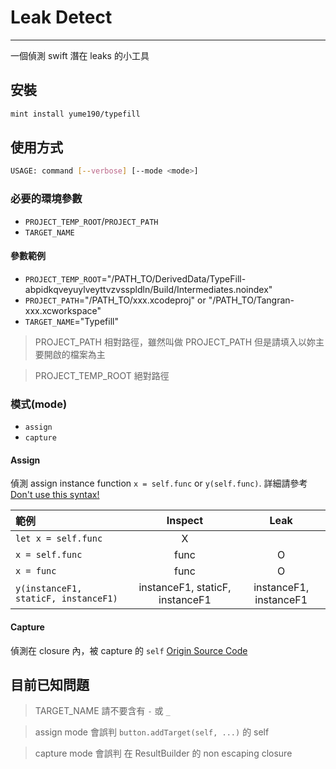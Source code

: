 # Leak Detect

---

一個偵測 swift 潛在 leaks 的小工具

## 安裝

``` bash
mint install yume190/typefill
```

## 使用方式

``` bash
USAGE: command [--verbose] [--mode <mode>]
```

### 必要的環境參數

 * `PROJECT_TEMP_ROOT`/`PROJECT_PATH`
 * `TARGET_NAME`

#### 參數範例

 * `PROJECT_TEMP_ROOT`="/PATH_TO/DerivedData/TypeFill-abpidkqveyuylveyttvzvsspldln/Build/Intermediates.noindex"
 * `PROJECT_PATH`="/PATH_TO/xxx.xcodeproj" or "/PATH_TO/Tangran-xxx.xcworkspace"
 * `TARGET_NAME`="Typefill"

> PROJECT_PATH 相對路徑，雖然叫做 PROJECT_PATH 但是請填入以妳主要開啟的檔案為主

> PROJECT_TEMP_ROOT 絕對路徑

### 模式(mode)

 * `assign`
 * `capture`

#### Assign

偵測 assign instance function `x = self.func` or `y(self.func)`.
詳細請參考 [Don't use this syntax!](https://www.youtube.com/watch?v=mzsz_Tit1HA)

|範例|Inspect|Leak|
|:--|:-----:|:---:|
|`let x = self.func`|X| |
|`x = self.func`|func|O|
|`x = func`|func|O|
|`y(instanceF1, staticF, instanceF1)`|instanceF1, staticF, instanceF1|instanceF1, instanceF1|

#### Capture

偵測在 closure 內，被 capture 的 `self`
[Origin Source Code](https://github.com/grab/swift-leak-check)

## 目前已知問題

> TARGET_NAME 請不要含有 `-` 或 `_`

> assign mode 會誤判 `button.addTarget(self, ...)` 的 self

> capture mode 會誤判 在 ResultBuilder 的 non escaping closure
